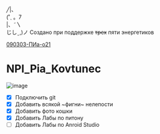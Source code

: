   ╱|、  
(˚ˎ 。7  
 |、˜〵          
じしˍ,)ノ 
Создано при поддержке ~~трех~~ пяти энергетиков

[090303-ПИа-о21](https://youtu.be/1GrOo3SccEY?si=x9ObVhsRK_x3s1Hu)
# NPI_Pia_Kovtunec


![image](https://ic.wampi.ru/2023/09/20/da_eto_moia_koshka.jpg)  

- [x] Подключить git
- [x] Добавить всякой ~фигни~ нелепости
- [x] Добавить фото кошки
- [x] Добавить Лабы по питону
- [ ] Добавить Лабы по Anroid Studio
